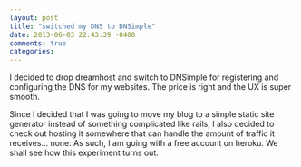 ```yaml
---
layout: post
title: "switched my DNS to DNSimple"
date: 2013-06-03 22:43:39 -0400
comments: true
categories:
---
```


I decided to drop dreamhost and switch to DNSimple for registering and configuring the DNS for my websites. The price is right and the UX is super smooth.

<!--more-->

Since I decided that I was going to move my blog to a simple static site generator instead of something complicated like rails, I also decided to check out hosting it somewhere that can handle the amount of traffic it receives... none. As such, I am going with a free account on heroku. We shall see how this experiment turns out.
